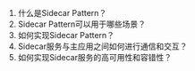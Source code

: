 

1. 什么是Sidecar Pattern？ 
2. Sidecar Pattern可以用于哪些场景？ 
3. 如何实现Sidecar Pattern？ 
4. Sidecar服务与主应用之间如何进行通信和交互？ 
5. 如何实现Sidecar服务的高可用性和容错性？